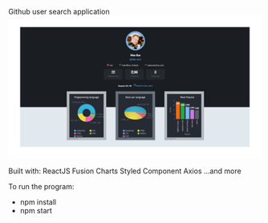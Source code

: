 Github user search application
![Application](src/image/Readme/Fullscreen.png)

Built with: 
  ReactJS
  Fusion Charts
  Styled Component
  Axios
  ...and more


To run the program:
  - npm install
  - npm start
